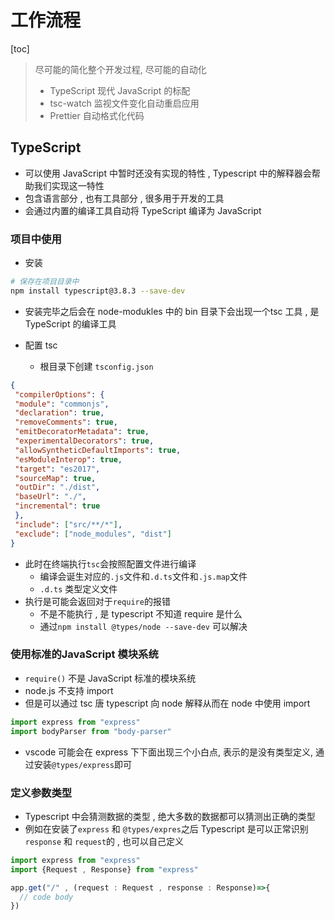 # 工作流程

[toc]

> 尽可能的简化整个开发过程, 尽可能的自动化
>
> - TypeScript 现代 JavaScript 的标配
> - tsc-watch 监视文件变化自动重启应用
> - Prettier 自动格式化代码

## TypeScript

- 可以使用 JavaScript 中暂时还没有实现的特性 ,  Typescript 中的解释器会帮助我们实现这一特性
- 包含语言部分 , 也有工具部分 , 很多用于开发的工具
- 会通过内置的编译工具自动将 TypeScript 编译为 JavaScript

### 项目中使用

- 安装

```zsh
# 保存在项目目录中
npm install typescript@3.8.3 --save-dev
```

- 安装完毕之后会在 node-modukles 中的 bin 目录下会出现一个tsc 工具 , 是 TypeScript 的编译工具

- 配置 tsc
  - 根目录下创建 `tsconfig.json`

```json
{
 "compilerOptions": {
 "module": "commonjs",
 "declaration": true,
 "removeComments": true,
 "emitDecoratorMetadata": true,
 "experimentalDecorators": true,
 "allowSyntheticDefaultImports": true,
 "esModuleInterop": true,
 "target": "es2017", 
 "sourceMap": true,
 "outDir": "./dist",
 "baseUrl": "./",
 "incremental": true
 },
 "include": ["src/**/*"],
 "exclude": ["node_modules", "dist"]
}
```

- 此时在终端执行`tsc`会按照配置文件进行编译
  - 编译会诞生对应的`.js`文件和`.d.ts`文件和`.js.map`文件
  - `.d.ts` 类型定义文件
- 执行是可能会返回对于`require`的报错
  - 不是不能执行 , 是 typescript 不知道 require 是什么
  - 通过`npm install @types/node --save-dev` 可以解决

### 使用标准的JavaScript 模块系统

- `require()` 不是 JavaScript 标准的模块系统
- node.js 不支持 import
- 但是可以通过 tsc 唐 typescript 向 node 解释从而在 node 中使用 import

```js
import express from "express"
import bodyParser from "body-parser"
```

- vscode 可能会在 express 下下面出现三个小白点, 表示的是没有类型定义, 通过安装`@types/express`即可

### 定义参数类型

- Typescript 中会猜测数据的类型 , 绝大多数的数据都可以猜测出正确的类型
- 例如在安装了`express` 和 `@types/expres`之后 Typescript 是可以正常识别`response` 和 `request`的 , 也可以自己定义

```js
import express from "express"
import {Request , Response} from "express"

app.get("/" , (request : Request , response : Response)=>{
  // code body
})
```
